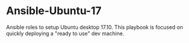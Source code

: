 # Ansible-Ubuntu-17
Ansible roles to setup Ubuntu desktop 17.10. This playbook is focused on quickly deploying a "ready to use" dev machine.
